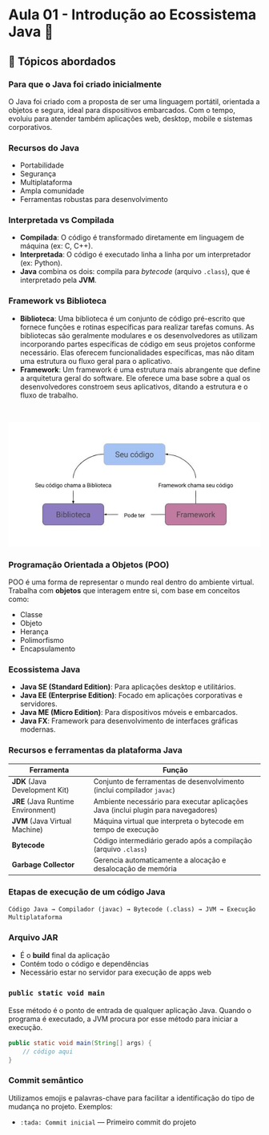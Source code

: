 # Aula 01 - Introdução ao Ecossistema Java 🚀

## 🧠 Tópicos abordados

### Para que o Java foi criado inicialmente
O Java foi criado com a proposta de ser uma linguagem portátil, orientada a objetos e segura, ideal para dispositivos embarcados. Com o tempo, evoluiu para atender também aplicações web, desktop, mobile e sistemas corporativos.

### Recursos do Java
- Portabilidade  
- Segurança  
- Multiplataforma  
- Ampla comunidade  
- Ferramentas robustas para desenvolvimento  

### Interpretada vs Compilada
- **Compilada**: O código é transformado diretamente em linguagem de máquina (ex: C, C++).
- **Interpretada**: O código é executado linha a linha por um interpretador (ex: Python).
- **Java** combina os dois: compila para *bytecode* (arquivo `.class`), que é interpretado pela **JVM**.

### Framework vs Biblioteca
- **Biblioteca**: Uma biblioteca é um conjunto de código pré-escrito que fornece funções e rotinas específicas para realizar tarefas comuns. As bibliotecas são geralmente modulares e os desenvolvedores as utilizam incorporando partes específicas de código em seus projetos conforme necessário. Elas oferecem funcionalidades específicas, mas não ditam uma estrutura ou fluxo geral para o aplicativo.
- **Framework**: Um framework é uma estrutura mais abrangente que define a arquitetura geral do software. Ele oferece uma base sobre a qual os desenvolvedores constroem seus aplicativos, ditando a estrutura e o fluxo de trabalho.
</br>

![ImagemFrameworkVsBiblioteca](/resources/frameworkvsbiblioteca.jpg)


### Programação Orientada a Objetos (POO)
POO é uma forma de representar o mundo real dentro do ambiente virtual. Trabalha com **objetos** que interagem entre si, com base em conceitos como:
- Classe  
- Objeto  
- Herança  
- Polimorfismo  
- Encapsulamento  

### Ecossistema Java

- **Java SE (Standard Edition)**: Para aplicações desktop e utilitários.
- **Java EE (Enterprise Edition)**: Focado em aplicações corporativas e servidores.
- **Java ME (Micro Edition)**: Para dispositivos móveis e embarcados.
- **Java FX**: Framework para desenvolvimento de interfaces gráficas modernas.


### Recursos e ferramentas da plataforma Java

| Ferramenta | Função |
|-----------|--------|
| **JDK** (Java Development Kit) | Conjunto de ferramentas de desenvolvimento (inclui compilador `javac`) |
| **JRE** (Java Runtime Environment) | Ambiente necessário para executar aplicações Java (inclui plugin para navegadores) |
| **JVM** (Java Virtual Machine) | Máquina virtual que interpreta o bytecode em tempo de execução |
| **Bytecode** | Código intermediário gerado após a compilação (arquivo `.class`) |
| **Garbage Collector** | Gerencia automaticamente a alocação e desalocação de memória |


### Etapas de execução de um código Java

```text
Código Java → Compilador (javac) → Bytecode (.class) → JVM → Execução Multiplataforma
```

### Arquivo JAR

- É o **build** final da aplicação  
- Contém todo o código e dependências  
- Necessário estar no servidor para execução de apps web  


### `public static void main`

Esse método é o ponto de entrada de qualquer aplicação Java. Quando o programa é executado, a JVM procura por esse método para iniciar a execução.

```java
public static void main(String[] args) {
    // código aqui
}
```


### Commit semântico

Utilizamos emojis e palavras-chave para facilitar a identificação do tipo de mudança no projeto. Exemplos:

- `:tada: Commit inicial` — Primeiro commit do projeto